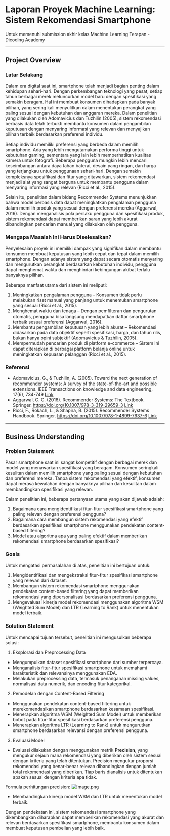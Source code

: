 # Laporan Proyek Machine Learning: Sistem Rekomendasi Smartphone
Untuk memenuhi submission akhir kelas Machine Learning Terapan - Dicoding Academy

---

## Project Overview

### Latar Belakang
Dalam era digital saat ini, smartphone telah menjadi bagian penting dalam kehidupan sehari-hari. Dengan perkembangan teknologi yang pesat, setiap tahun berbagai merek meluncurkan model baru dengan spesifikasi yang semakin beragam. Hal ini membuat konsumen dihadapkan pada banyak pilihan, yang sering kali menyulitkan dalam menentukan perangkat yang paling sesuai dengan kebutuhan dan anggaran mereka. Dalam penelitian yang dilakukan oleh Adomavicius dan Tuzhilin (2005), sistem rekomendasi berbasis data telah terbukti membantu konsumen dalam pengambilan keputusan dengan menyaring informasi yang relevan dan menyajikan pilihan terbaik berdasarkan preferensi individu.

Setiap individu memiliki preferensi yang berbeda dalam memilih smartphone. Ada yang lebih mengutamakan performa tinggi untuk kebutuhan gaming, sementara yang lain lebih memperhatikan kualitas kamera untuk fotografi. Beberapa pengguna mungkin lebih mencari keseimbangan antara daya tahan baterai, desain yang ringan, dan harga yang terjangkau untuk penggunaan sehari-hari. Dengan semakin kompleksnya spesifikasi dan fitur yang ditawarkan, sistem rekomendasi menjadi alat yang sangat berguna untuk membantu pengguna dalam menyaring informasi yang relevan (Ricci et al., 2015).

Selain itu, penelitian dalam bidang Recommender Systems menunjukkan bahwa model berbasis data dapat meningkatkan pengalaman pengguna dalam memilih produk yang sesuai dengan preferensi mereka (Aggarwal, 2016). Dengan menganalisis pola perilaku pengguna dan spesifikasi produk, sistem rekomendasi dapat memberikan saran yang lebih akurat dibandingkan pencarian manual yang dilakukan oleh pengguna.

### Mengapa Masalah Ini Harus Diselesaikan?
Penyelesaian proyek ini memiliki dampak yang signifikan dalam membantu konsumen membuat keputusan yang lebih cepat dan tepat dalam memilih smartphone. Dengan adanya sistem yang dapat secara otomatis menyaring dan mengurutkan perangkat berdasarkan kebutuhan individu, pengguna dapat menghemat waktu dan menghindari kebingungan akibat terlalu banyaknya pilihan.

Beberapa manfaat utama dari sistem ini meliputi:

1. Meningkatkan pengalaman pengguna – Konsumen tidak perlu melakukan riset manual yang panjang untuk menemukan smartphone yang sesuai (Ricci et al., 2015).
2. Menghemat waktu dan tenaga – Dengan pemfilteran dan pengurutan otomatis, pengguna bisa langsung mendapatkan daftar smartphone terbaik sesuai preferensi (Aggarwal, 2016).
3. Membantu pengambilan keputusan yang lebih akurat – Rekomendasi didasarkan pada data objektif seperti spesifikasi, harga, dan tahun rilis, bukan hanya opini subjektif (Adomavicius & Tuzhilin, 2005).
4. Mempermudah pencarian produk di platform e-commerce – Sistem ini dapat diterapkan di berbagai platform belanja online untuk meningkatkan kepuasan pelanggan (Ricci et al., 2015).

### Referensi
- Adomavicius, G., & Tuzhilin, A. (2005). Toward the next generation of recommender systems: A survey of the state-of-the-art and possible extensions. IEEE Transactions on knowledge and data engineering, 17(6), 734-749 [Link](https://pages.stern.nyu.edu/~atuzhili/pdf/TKDE-Paper-as-Printed.pdf)
- Aggarwal, C. C. (2016). Recommender Systems: The Textbook. Springer. https://doi.org/10.1007/978-3-319-29659-3 [Link](https://pzs.dstu.dp.ua/DataMining/recom/bibl/1aggarwal_c_c_recommender_systems_the_textbook.pdf)
- Ricci, F., Rokach, L., & Shapira, B. (2015). Recommender Systems Handbook. Springer. https://doi.org/10.1007/978-1-4899-7637-6 [Link](https://pzs.dstu.dp.ua/DataMining/recom/bibl/recommendersystemshandbook.pdf)

---

## Business Understanding
### Problem Statement
Pasar smartphone saat ini sangat kompetitif dengan berbagai merek dan model yang menawarkan spesifikasi yang beragam. Konsumen seringkali kesulitan dalam memilih smartphone yang paling sesuai dengan kebutuhan dan preferensi mereka. Tanpa sistem rekomendasi yang efektif, konsumen dapat merasa kewalahan dengan banyaknya pilihan dan kesulitan dalam membandingkan spesifikasi yang relevan.

Dalam penelitian ini, beberapa pertanyaan utama yang akan dijawab adalah:

1. Bagaimana cara mengidentifikasi fitur-fitur spesifikasi smartphone yang paling relevan dengan preferensi pengguna?
2. Bagaimana cara membangun sistem rekomendasi yang efektif berdasarkan spesifikasi smartphone menggunakan pendekatan content-based filtering?
3. Model atau algoritma apa yang paling efektif dalam memberikan rekomendasi smartphone berdasarkan spesifikasi?

### Goals
Untuk mengatasi permasalahan di atas, penelitian ini bertujuan untuk:

1. Mengidentifikasi dan mengekstraksi fitur-fitur spesifikasi smartphone yang relevan dari dataset.
2. Membangun sistem rekomendasi smartphone menggunakan pendekatan content-based filtering yang dapat memberikan rekomendasi yang dipersonalisasi berdasarkan preferensi pengguna.
3. Mengevaluasi kinerja model rekomendasi menggunakan algoritma WSM (Weighted Sum Model) dan LTR (Learning to Rank) untuk menentukan model terbaik.

### Solution Statement
Untuk mencapai tujuan tersebut, penelitian ini mengusulkan beberapa solusi:

1. Eksplorasi dan Preprocessing Data
- Mengumpulkan dataset spesifikasi smartphone dari sumber terpercaya.
- Menganalisis fitur-fitur spesifikasi smartphone untuk memahami karakteristik dan relevansinya menggunakan EDA.
- Melakukan preprocessing data, termasuk penanganan missing values, normalisasi data numerik, dan encoding fitur kategorikal.
  
2. Pemodelan dengan Content-Based Filtering
- Menggunakan pendekatan content-based filtering untuk merekomendasikan smartphone berdasarkan kesamaan spesifikasi.
- Menerapkan algoritma WSM (Weighted Sum Model) untuk memberikan bobot pada fitur-fitur spesifikasi berdasarkan preferensi pengguna.
- Menerapkan algoritma LTR (Learning to Rank) untuk mengurutkan smartphone berdasarkan relevansi dengan preferensi pengguna.
  
3. Evaluasi Model
- Evaluasi dilakukan dengan menggunakan metrik **Precision**, yang mengukur sejauh mana rekomendasi yang diberikan oleh sistem sesuai dengan kriteria yang telah ditentukan. Precision mengukur proporsi rekomendasi yang benar-benar relevan dibandingkan dengan jumlah total rekomendasi yang diberikan. Tiap baris dianalisis untuk ditentukan apakah sesuai dengan kriteria apa tidak.

Formula perhitungan precision:
![image.png](attachment:e22b619e-6479-44cb-9298-efd2266cba3c.png)
- Membandingkan kinerja model WSM dan LTR untuk menentukan model terbaik.
  
Dengan pendekatan ini, sistem rekomendasi smartphone yang dikembangkan diharapkan dapat memberikan rekomendasi yang akurat dan relevan berdasarkan spesifikasi smartphone, membantu konsumen dalam membuat keputusan pembelian yang lebih baik.

